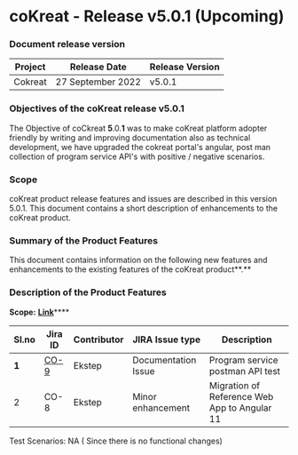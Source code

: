 # coKreat - Release v5.0.1 (Upcoming)

### Document release version <a href="#document-release-version" id="document-release-version"></a>

| Project | Release Date      | Release Version |
| ------- | ----------------- | --------------- |
| Cokreat | 27 September 2022 | v5.0.1          |

### **Objectives of the coKreat release v5.0.1**

The Objective of coCkreat **5**.0.**1** was to make coKreat platform adopter friendly by writing and improving documentation also as technical development, we have upgraded the cokreat portal's angular, post man collection of program service API's with positive / negative scenarios.

### Scope

coKreat product release features and issues are described in this version 5.0.1. This document contains a short description of enhancements to the coKreat product.

### **Summary of the Product Features**

This document contains information on the following new features and enhancements to the existing features of the coKreat product**.**

### **Description of the Product Features**

**Scope:** [**Link**](https://project-sunbird.atlassian.net/issues/?filter=12627)****

| Sl.no | Jira ID                                                   | Contributor | JIRA Issue type     | Description                                  |
| ----- | --------------------------------------------------------- | ----------- | ------------------- | -------------------------------------------- |
| **1** | [CO-9](https://project-sunbird.atlassian.net/browse/CO-9) | Ekstep      | Documentation Issue | Program service postman API test             |
| 2     | CO-8                                                      | Ekstep      |  Minor enhancement  | Migration of Reference Web App to Angular 11 |

Test Scenarios: NA ( Since there is no functional changes)

